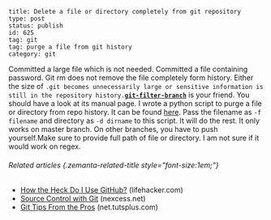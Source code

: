 ~~~~ 
title: Delete a file or directory completely from git repository
type: post
status: publish
id: 625
tag: git
tag: purge a file from git history
category: git
~~~~

Committed a large file which is not needed. Committed a file containing
password. Git rm does not remove the file completely form history.
Either the size of
`.git becomes unnecessarily large or sensitive information is still in the repository history.`[**`git-filter-branch`**](http://www.kernel.org/pub/software/scm/git/docs/git-filter-branch.html)
is your friend. You should have a look at its manual page. I wrote a
python script to purge a file or directory from repo history. It can be
found
[here](https://raw.github.com/dilawar/Scripts/master/purge_git_history.py).
Pass the filename as `-f filename` and directory as `-d dirname` to this
script. It will do the rest. It only works on master branch. On other
branches, you have to push yourself.Make sure to provide full path of
file or directory. I am not sure if it would work on regex.

###### Related articles {.zemanta-related-title style="font-size:1em;"}

-   [How the Heck Do I Use
    GitHub?](http://lifehacker.com/5983680/how-the-heck-do-i-use-github)
    (lifehacker.com)
-   [Source Control with
    Git](http://blog.nexcess.net/2011/09/11/source-control-with-git/)
    (nexcess.net)
-   [Git Tips From the
    Pros](http://net.tutsplus.com/tutorials/tools-and-tips/git-tips-from-the-pros/)
    (net.tutsplus.com)

